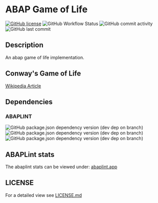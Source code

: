 # ABAP Game of Life

[![GitHub license](https://img.shields.io/github/license/miggi92/abap-gol?style=for-the-badge)](https://github.com/miggi92/abap-gol/blob/main/LICENSE.md)
![GitHub Workflow Status](https://img.shields.io/github/workflow/status/miggi92/abap-gol/unit%20tests?label=Unit%20tests&style=for-the-badge)
![GitHub commit activity](https://img.shields.io/github/commit-activity/m/miggi92/abap-gol?style=for-the-badge)
![GitHub last commit](https://img.shields.io/github/last-commit/miggi92/abap-gol?style=for-the-badge)

## Description

An abap game of life implementation.

## Conway's Game of Life

[Wikipedia Article](https://en.wikipedia.org/wiki/Conway%27s_Game_of_Life)

## Dependencies

### ABAPLINT

![GitHub package.json dependency version (dev dep on branch)](https://img.shields.io/github/package-json/dependency-version/miggi92/abap-gol/dev/@abaplint/cli?style=for-the-badge)
![GitHub package.json dependency version (dev dep on branch)](https://img.shields.io/github/package-json/dependency-version/miggi92/abap-gol/dev/@abaplint/runtime?style=for-the-badge)
![GitHub package.json dependency version (dev dep on branch)](https://img.shields.io/github/package-json/dependency-version/miggi92/abap-gol/dev/@abaplint/transpiler-cli?style=for-the-badge)

## ABAPLint stats

The abaplint stats can be viewed under: [abaplint.app](https://abaplint.app/stats/miggi92/abap-gol)

## LICENSE

For a detailed view see [LICENSE.md](./LICENSE.md)
